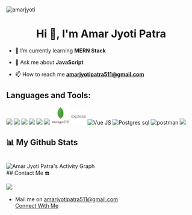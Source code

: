 <img align="center" src="https://www.mygo.ge/uploads/blog/1584023795.jpg" alt="amarjyoti" />

<h1 align="center">Hi 👋, I'm  Amar Jyoti Patra</h1>

- 🌱 I’m currently learning **MERN Stack**

- 💬 Ask me about **JavaScript**

- 📫 How to reach me **amarjyotipatra511@gmail.com**

## Languages and Tools:

<p align="left"> 
<img src="https://img.icons8.com/color/48/000000/html-5.png"/>  
    <img src="https://img.icons8.com/color/48/000000/css3.png"/>
   <img src="https://img.icons8.com/color/48/000000/javascript.png"/>
  <img src="https://img.icons8.com/color/48/000000/react-native.png"/>
    <img src="https://img.icons8.com/color/48/000000/redux.png"/>
     <img src="https://img.icons8.com/color/48/000000/nodejs.png"/>
    <img src="https://raw.githubusercontent.com/devicons/devicon/master/icons/mongodb/mongodb-original-wordmark.svg" alt="mongodb" width="48px" height="48px"/>
     <img src="https://raw.githubusercontent.com/devicons/devicon/master/icons/express/express-original-wordmark.svg" alt="express" width="40px" height="40px"/> 
    <img src="https://masteringjs.io/assets/images/vue/vue-transparent.png" alt="Vue JS" width="40px" height="40px" />
    <img src="https://upload.wikimedia.org/wikipedia/commons/thumb/2/29/Postgresql_elephant.svg/993px-Postgresql_elephant.svg.png" alt="Postgres sql" width="40px" height="40px" />
  <img src="https://www.vectorlogo.zone/logos/getpostman/getpostman-icon.svg" alt="postman" width="45px" height="45px"/> 
   <img src="https://img.icons8.com/color/48/000000/git.png"/> 
  
</p>

## 📊 My Github Stats

<br/>
<img alt="Amar Jyoti Patra's Activity Graph" src="https://activity-graph.herokuapp.com/graph?username=amarjyotipatra&bg_color=0D1117&color=5BCDEC&line=5BCDEC&point=FFFFFF&hide_border=true" />

<br/>
## Contact Me ☎️
<p align="left">

<a href = "https://www.linkedin.com/in/amar-jyoti-patra-28a610207/"><img src="https://img.icons8.com/fluent/48/000000/linkedin.png"/></a>
 * Mail me on amarjyotipatra511@gmail.com
    <br/>
    <a href="https://amarjyotipatra-portfolio.netlify.app">Connect With Me</buttoa>
</p>

